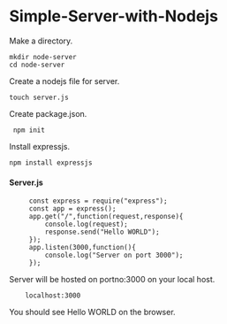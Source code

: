 # Simple-Server-with-Nodejs

Make a directory.

    mkdir node-server
    cd node-server

Create a nodejs file for server.

    touch server.js
 
Create package.json.
  
     npm init

Install expressjs.

    npm install expressjs
    

#### Server.js

         const express = require("express");
         const app = express();
         app.get("/",function(request,response){
             console.log(request);
             response.send("Hello WORLD");
         });
         app.listen(3000,function(){
             console.log("Server on port 3000");
         });

Server will be hosted on portno:3000 on your local host.

        localhost:3000
     
You should see Hello WORLD on the browser.

